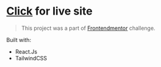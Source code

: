 # [Click](https://crowd-reactapp.netlify.app/) for live site

> This project was a part of [Frontendmentor](https://www.frontendmentor.io/home) challenge.

Built with: 

- React.Js 
- TailwindCSS
